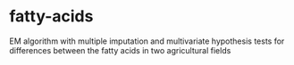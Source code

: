 # fatty-acids
EM algorithm with multiple imputation and multivariate hypothesis tests for differences between the fatty acids in two agricultural fields
